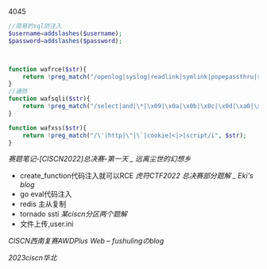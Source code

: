 4045
```php
//简易的sql防注入
$username=addslashes($username);
$password=addslashes($password);



function wafrce($str){
	return !preg_match("/openlog|syslog|readlink|symlink|popepassthru|stream_socket_server|scandir|assert|pcntl_exec|fwrite|curl|system|eval|assert|flag|passthru|exec|chroot|chgrp|chown|shell_exec|proc_open|proc_get_status|popen|ini_alter|ini_restore/i", $str);
}
//通防
function wafsqli($str){
	return !preg_match("/select|and|\*|\x09|\x0a|\x0b|\x0c|\x0d|\xa0|\x00|\x26|\x7c|or|into|from|where|join|sleexml|extractvalue|+|regex|copy|read|file|create|grand|dir|insert|link|server|drop|=|>|<|;|\"|\'|\^|\|/i", $str);
}

function wafxss($str){
	return !preg_match("/\'|http|\"|\`|cookie|<|>|script/i", $str);
}

```


*赛题笔记-[CISCN2022]总决赛-第一天 _ 远离尘世的幻想乡*
- create_function代码注入就可以RCE
*虎符CTF2022 总决赛部分题解 _ Eki's blog*
- go eval代码注入
- redis 主从复制
- tornado ssti
*某ciscn分区两个题解*
- 文件上传,user.ini

*CISCN西南复赛AWDPlus Web – fushulingのblog*



*2023ciscn华北*
